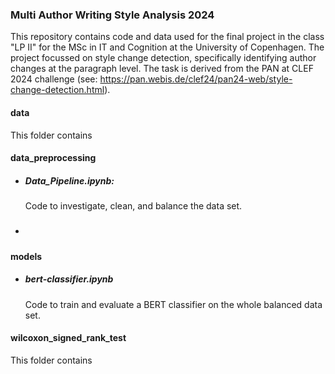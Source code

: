 ### Multi Author Writing Style Analysis 2024

This repository contains code and data used for the final project in the class "LP II" for the MSc in IT and Cognition at the University of Copenhagen. The project focussed on style change detection, specifically identifying author changes at the paragraph level. The task is derived from the PAN at CLEF 2024 challenge (see: https://pan.webis.de/clef24/pan24-web/style-change-detection.html). 

#### data
This folder contains 

#### data_preprocessing

- ##### Data_Pipeline.ipynb:
  Code to investigate, clean, and balance the data set.
- ##### 

#### models 

- ##### bert-classifier.ipynb
  Code to train and evaluate a BERT classifier on the whole balanced data set.



#### wilcoxon_signed_rank_test
This folder contains 
